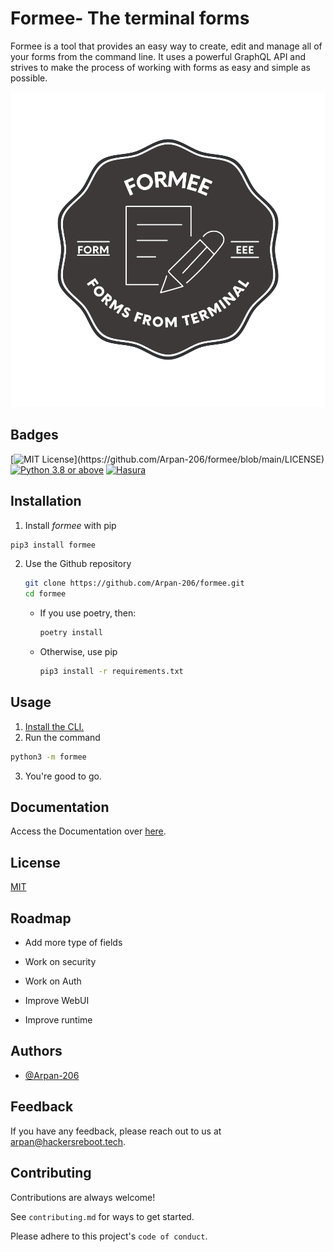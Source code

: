 
# Formee- The terminal forms

Formee is a tool that provides an easy way to create, edit and manage all of your forms from the command line. It uses a powerful GraphQL API and strives to make the process of working with forms as easy and simple as possible.

![Formee Logo](docs/docs_assets/images/logo.svg)


## Badges

[![MIT License](https://img.shields.io/apm/l/atomic-design-ui.svg?)](https://github.com/Arpan-206/formee/blob/main/LICENSE)
[![Python 3.8 or above](https://img.shields.io/badge/python-%5E3.8-blue)](https://python.org/)
[![Hasura](https://img.shields.io/badge/Built%20With-Hasura-yellowgreen)](https://hasura.io)


## Installation

1. Install *formee* with pip

```bash
pip3 install formee
```

2. Use the Github repository

    ```bash
    git clone https://github.com/Arpan-206/formee.git
    cd formee
    ```

    - If you use poetry, then:
        ```bash
        poetry install
        ```
    - Otherwise, use pip
        ```bash
        pip3 install -r requirements.txt
        ```

## Usage

1. [Install the CLI.](#Installation)
2. Run the command
```bash
python3 -m formee
```
3. You're good to go.
## Documentation
Access the Documentation over 
[here](https://linktodocumentation).


## License

[MIT](https://github.com/Arpan-206/formee/blob/main/LICENSE)



## Roadmap

- Add more type of fields

- Work on security

- Work on Auth

- Improve WebUI

- Improve runtime


## Authors

- [@Arpan-206](https://github.com/Arpan-206)


## Feedback

If you have any feedback, please reach out to us at arpan@hackersreboot.tech.


## Contributing

Contributions are always welcome!

See `contributing.md` for ways to get started.

Please adhere to this project's `code of conduct`.

